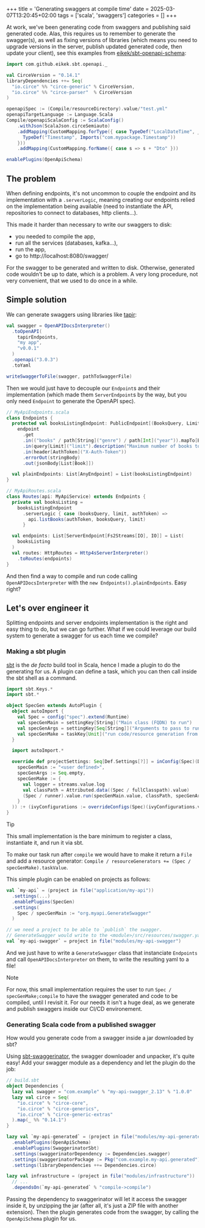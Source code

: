 +++
title = 'Generating swaggers at compile time'
date = 2025-03-07T13:20:45+02:00
tags = ['scala', 'swaggers']
categories = []
+++

At work, we've been generating code from swaggers and publishing said generated code. Alas, this requires us to remember to generate the swagger(s), as well as fixing versions of libraries (which means you need to upgrade versions in the server, publish updated generated code, then update your client), see this examples from [eikek/sbt-openapi-schema](https://github.com/eikek/sbt-openapi-schema):

```scala
import com.github.eikek.sbt.openapi._

val CirceVersion = "0.14.1"
libraryDependencies ++= Seq(
  "io.circe" %% "circe-generic" % CirceVersion,
  "io.circe" %% "circe-parser"  % CirceVersion
)

openapiSpec := (Compile/resourceDirectory).value/"test.yml"
openapiTargetLanguage := Language.Scala
Compile/openapiScalaConfig := ScalaConfig()
    .withJson(ScalaJson.circeSemiauto)
    .addMapping(CustomMapping.forType({ case TypeDef("LocalDateTime", _) =>
      TypeDef("Timestamp", Imports("com.mypackage.Timestamp"))
    }))
    .addMapping(CustomMapping.forName({ case s => s + "Dto" }))

enablePlugins(OpenApiSchema)
```

## The problem

When defining endpoints, it's not uncommon to couple the endpoint and its implementation with a `.serverLogic`, meaning creating our endpoints relied on the implementation being available (need to instantiate the API, repositories to connect to databases, http clients...).

This made it harder than necessary to write our swaggers to disk:
- you needed to compile the app,
- run all the services (databases, kafka...),
- run the app,
- go to http://localhost:8080/swagger/

For the swagger to be generated and written to disk. Otherwise, generated code wouldn't be up to date, which is a problem. A very long procedure, not very convenient, that we used to do once in a while.

## Simple solution

We can generate swaggers using libraries like [tapir](https://github.com/softwaremill/tapir):

```scala
val swagger = OpenAPIDocsInterpreter()
  .toOpenAPI(
    tapirEndpoints,
    "my app",
    "v0.0.1"
  )
  .openapi("3.0.3")
  .toYaml

writeSwaggerToFile(swagger, pathToSwaggerFile)
```

Then we would just have to decouple our `Endpoint`s and their implementation (which made them `ServerEndpoint`s by the way, but you only need `Endpoint` to generate the OpenAPI spec).

```scala
// MyApiEndpoints.scala
class Endpoints {
  protected val booksListingEndpoint: PublicEndpoint[(BooksQuery, Limit, AuthToken), String, List[Book], Any] = 
    endpoint
      .get
      .in(("books" / path[String]("genre") / path[Int]("year")).mapTo[BooksQuery])
      .in(query[Limit]("limit").description("Maximum number of books to retrieve"))
      .in(header[AuthToken]("X-Auth-Token"))
      .errorOut(stringBody)
      .out(jsonBody[List[Book]])

  val plainEndpoints: List[AnyEndpoint] = List(booksListingEndpoint)
}
```

```scala
// MyApiRoutes.scala
class Routes(api: MyApiService) extends Endpoints {
  private val booksListing =
    booksListingEndpoint
      .serverLogic { case (booksQuery, limit, authToken) =>
        api.listBooks(authToken, booksQuery, limit)
      }

  val endpoints: List[ServerEndpoint[Fs2Streams[IO], IO]] = List(
    booksListing
  )
  val routes: HttpRoutes = Http4sServerInterpreter()
    .toRoutes(endpoints)
}
```

And then find a way to compile and run code calling `OpenAPIDocsInterpreter` with the `new Endpoints().plainEndpoints`. Easy right?

## Let's over engineer it

Splitting endpoints and server endpoints implementation is the right and easy thing to do, but we can go further. What if we could leverage our build system to generate a swagger for us each time we compile?

### Making a sbt plugin

[sbt](https://www.scala-sbt.org/) is the *de facto* build tool in Scala, hence I made a plugin to do the generating for us. A plugin can define a task, which you can then call inside the sbt shell as a command.

```scala
import sbt.Keys.*
import sbt.*

object SpecGen extends AutoPlugin {
  object autoImport {
    val Spec = config("spec").extend(Runtime)
    val specGenMain = settingKey[String]("Main class (FQDN) to run")
    val specGenArgs = settingKey[Seq[String]]("Arguments to pass to runner")
    val specGenMake = taskKey[Unit]("run code/resource generation from config")
  }

  import autoImport.*

  override def projectSettings: Seq[Def.Settings[?]] = inConfig(Spec)(Defaults.configSettings ++ Seq(
    specGenMain := "<user defined>",
    specGenArgs := Seq.empty,
    specGenMake := {
      val logger = streams.value.log
      val classPath = Attributed.data((Spec / fullClasspath).value)
      (Spec / runner).value.run(specGenMain.value, classPath, specGenArgs.value, logger).get
    }
  )) :+ (ivyConfigurations := overrideConfigs(Spec)(ivyConfigurations.value))
}
```

> [!TIP]
> This small implementation is the bare minimum to register a class, instantiate it, and run it via sbt.
> 
> To make our task run after `compile` we would have to make it return a `File` and add a resource generator: `Compile / resourceGenerators += (Spec / specGenMake).taskValue`.

This simple plugin can be enabled on projects as follows:

```scala
val `my-api` = (project in file("application/my-api"))
  .settings(...)
  .enablePlugins(SpecGen)
  .settings(
    Spec / specGenMain := "org.myapi.GenerateSwagger"
  )

// we need a project to be able to `publish` the swagger.
// GenerateSwagger would write to the <module>/src/resources/swagger.yaml
val `my-api-swagger` = project in file("modules/my-api-swagger")
```

And we just have to write a `GenerateSwagger` class that instanciate `Endpoints` and call `OpenAPIDocsInterpreter` on them, to write the resulting yaml to a file!

> [!NOTE]
> For now, this small implementation requires the user to run `Spec / specGenMake;compile` to have the swagger generated and code to be compiled, until I revisit it. For our needs it isn't a huge deal, as we generate and publish swaggers inside our CI/CD environement.

### Generating Scala code from a published swagger

How would you generate code from a swagger inside a jar downloaded by sbt?

Using [sbt-swaggerinator](https://github.com/SuperFola/sbt-swaggerinator), the swagger downloader and unpacker, it's quite easy! Add your swagger module as a dependency and let the plugin do the job:

```scala
// build.sbt
object Dependencies {
  lazy val swagger = "com.example" % "my-api-swagger_2.13" % "1.0.0"
  lazy val circe = Seq(
    "io.circe" % "circe-core",
    "io.circe" % "circe-generics",
    "io.circe" % "circe-generic-extras"
  ).map(_ %% "0.14.1")
}

lazy val `my-api-generated` = (project in file("modules/my-api-generated"))
  .enablePlugins(OpenApiSchema)
  .enablePlugins(SwaggerinatorSbt)
  .settings(swaggerinatorDependency := Dependencies.swagger)
  .settings(swaggerinatorPackage := Pkg("com.example.my-api.generated"))
  .settings(libraryDependencies ++= Dependencies.circe)

lazy val infrastructure = (project in file("modules/infrastructure"))
  // ...
  .dependsOn(`my-api-generated` % "compile->compile")
```

Passing the dependency to swaggerinator will let it access the swagger inside it, by unzipping the jar (after all, it's just a ZIP file with another extension). Then the plugin generates code from the swagger, by calling the `OpenApiSchema` plugin for us.

